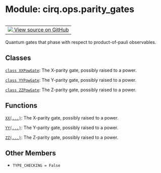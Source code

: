 <div itemscope itemtype="http://developers.google.com/ReferenceObject">
<meta itemprop="name" content="cirq.ops.parity_gates" />
<meta itemprop="path" content="Stable" />
<meta itemprop="property" content="TYPE_CHECKING"/>
</div>

# Module: cirq.ops.parity_gates

<!-- Insert buttons and diff -->

<table class="tfo-notebook-buttons tfo-api" align="left">

<td>
  <a target="_blank" href="https://github.com/quantumlib/cirq/tree/master/cirq/ops/parity_gates.py">
    <img src="https://www.tensorflow.org/images/GitHub-Mark-32px.png" />
    View source on GitHub
  </a>
</td>
</table>



Quantum gates that phase with respect to product-of-pauli observables.



## Classes

[`class XXPowGate`](../../cirq/ops/XXPowGate.md): The X-parity gate, possibly raised to a power.

[`class YYPowGate`](../../cirq/ops/YYPowGate.md): The Y-parity gate, possibly raised to a power.

[`class ZZPowGate`](../../cirq/ops/ZZPowGate.md): The Z-parity gate, possibly raised to a power.

## Functions

[`XX(...)`](../../cirq/ops/XX.md): The X-parity gate, possibly raised to a power.

[`YY(...)`](../../cirq/ops/YY.md): The Y-parity gate, possibly raised to a power.

[`ZZ(...)`](../../cirq/ops/ZZ.md): The Z-parity gate, possibly raised to a power.

## Other Members

* `TYPE_CHECKING = False` <a id="TYPE_CHECKING"></a>

